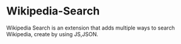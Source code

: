 # Wikipedia-Search
Wikipedia Search is an extension that adds multiple ways to search Wikipedia, create by using JS,JSON.
